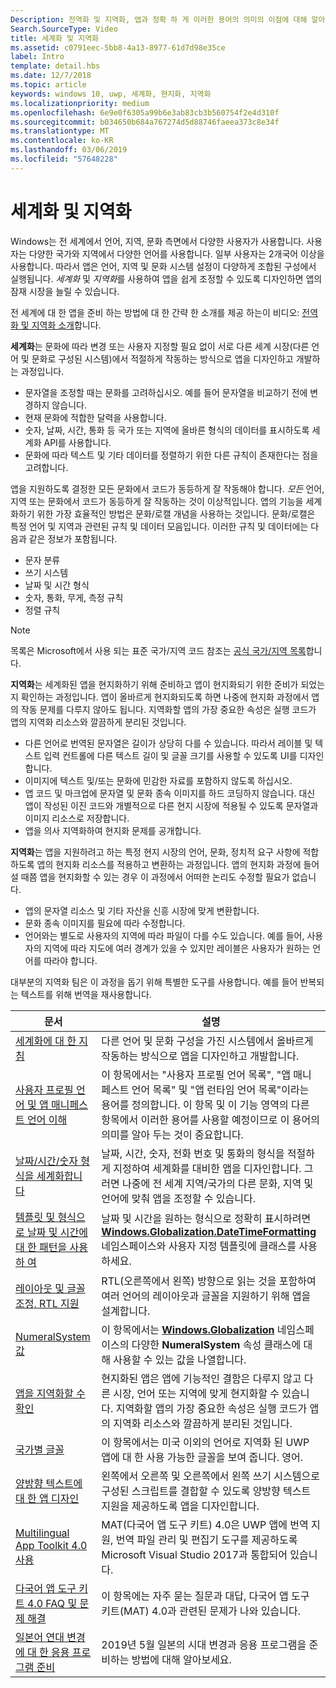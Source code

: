 ```yaml
---
Description: 전역화 및 지역화, 앱과 정확 하 게 이러한 용어의 의미의 이점에 대해 알아봅니다.
Search.SourceType: Video
title: 세계화 및 지역화
ms.assetid: c0791eec-5bb8-4a13-8977-61d7d98e35ce
label: Intro
template: detail.hbs
ms.date: 12/7/2018
ms.topic: article
keywords: windows 10, uwp, 세계화, 현지화, 지역화
ms.localizationpriority: medium
ms.openlocfilehash: 6e9e0f6305a99b6e3ab83cb3b560754f2e4d310f
ms.sourcegitcommit: b034650b684a767274d5d88746faeea373c8e34f
ms.translationtype: MT
ms.contentlocale: ko-KR
ms.lasthandoff: 03/06/2019
ms.locfileid: "57648228"
---
```

# <a name="globalization-and-localization"></a>세계화 및 지역화

Windows는 전 세계에서 언어, 지역, 문화 측면에서 다양한 사용자가 사용합니다. 사용자는 다양한 국가와 지역에서 다양한 언어를 사용합니다. 일부 사용자는 2개국어 이상을 사용합니다. 따라서 앱은 언어, 지역 및 문화 시스템 설정이 다양하게 조합된 구성에서 실행됩니다. *세계화* 및 *지역화*를 사용하여 앱을 쉽게 조정할 수 있도록 디자인하면 앱의 잠재 시장을 늘릴 수 있습니다.

전 세계에 대 한 앱을 준비 하는 방법에 대 한 간략 한 소개를 제공 하는이 비디오: [전역화 및 지역화 소개](https://channel9.msdn.com/Blogs/One-Dev-Minute/Introduction-to-globalization-and-localization)합니다.

**세계화**는 문화에 따라 변경 또는 사용자 지정할 필요 없이 서로 다른 세계 시장(다른 언어 및 문화로 구성된 시스템)에서 적절하게 작동하는 방식으로 앱을 디자인하고 개발하는 과정입니다.

- 문자열을 조정할 때는 문화를 고려하십시오. 예를 들어 문자열을 비교하기 전에 변경하지 않습니다.
- 현재 문화에 적합한 달력을 사용합니다.
- 숫자, 날짜, 시간, 통화 등 국가 또는 지역에 올바른 형식의 데이터를 표시하도록 세계화 API를 사용합니다.
- 문화에 따라 텍스트 및 기타 데이터를 정렬하기 위한 다른 규칙이 존재한다는 점을 고려합니다.

앱을 지원하도록 결정한 모든 문화에서 코드가 동등하게 잘 작동해야 합니다. *모든* 언어, 지역 또는 문화에서 코드가 동등하게 잘 작동하는 것이 이상적입니다. 앱의 기능을 세계화하기 위한 가장 효율적인 방법은 문화/로캘 개념을 사용하는 것입니다. 문화/로캘은 특정 언어 및 지역과 관련된 규칙 및 데이터 모음입니다. 이러한 규칙 및 데이터에는 다음과 같은 정보가 포함됩니다.

- 문자 분류
- 쓰기 시스템
- 날짜 및 시간 형식
- 숫자, 통화, 무게, 측정 규칙
- 정렬 규칙

>[!NOTE]
> 목록은 Microsoft에서 사용 되는 표준 국가/지역 코드 참조는 [공식 국가/지역 목록](https://globalready.azurewebsites.net/marketreadiness/OfficialCountryregion)합니다.


**지역화**는 세계화된 앱을 현지화하기 위해 준비하고 앱이 현지화되기 위한 준비가 되었는지 확인하는 과정입니다. 앱이 올바르게 현지화되도록 하면 나중에 현지화 과정에서 앱의 작동 문제를 다루지 않아도 됩니다. 지역화할 앱의 가장 중요한 속성은 실행 코드가 앱의 지역화 리소스와 깔끔하게 분리된 것입니다.

- 다른 언어로 번역된 문자열은 길이가 상당히 다를 수 있습니다. 따라서 레이블 및 텍스트 입력 컨트롤에 다른 텍스트 길이 및 글꼴 크기를 사용할 수 있도록 UI를 디자인합니다.
- 이미지에 텍스트 및/또는 문화에 민감한 자료를 포함하지 않도록 하십시오.
- 앱 코드 및 마크업에 문자열 및 문화 종속 이미지를 하드 코딩하지 않습니다. 대신 앱이 작성된 이진 코드와 개별적으로 다른 현지 시장에 적용될 수 있도록 문자열과 이미지 리소스로 저장합니다.
- 앱을 의사 지역화하여 현지화 문제를 공개합니다.

**지역화**는 앱을 지원하려고 하는 특정 현지 시장의 언어, 문화, 정치적 요구 사항에 적합하도록 앱의 현지화 리소스를 적용하고 변환하는 과정입니다. 앱의 현지화 과정에 들어설 때쯤 앱을 현지화할 수 있는 경우 이 과정에서 어떠한 논리도 수정할 필요가 없습니다.

- 앱의 문자열 리소스 및 기타 자산을 신흥 시장에 맞게 변환합니다.
- 문화 종속 이미지를 필요에 따라 수정합니다.
- 언어와는 별도로 사용자의 지역에 따라 파일이 다를 수도 있습니다. 예를 들어, 사용자의 지역에 따라 지도에 여러 경계가 있을 수 있지만 레이블은 사용자가 원하는 언어를 따라야 합니다.

대부분의 지역화 팀은 이 과정을 돕기 위해 특별한 도구를 사용합니다. 예를 들어 반복되는 텍스트를 위해 번역을 재사용합니다.

| 문서 | 설명 |
|---------|-------------|
| [세계화에 대 한 지침](guidelines-and-checklist-for-globalizing-your-app.md) | 다른 언어 및 문화 구성을 가진 시스템에서 올바르게 작동하는 방식으로 앱을 디자인하고 개발합니다. |
| [사용자 프로필 언어 및 앱 매니페스트 언어 이해](manage-language-and-region.md) | 이 항목에서는 "사용자 프로필 언어 목록", "앱 매니페스트 언어 목록" 및 "앱 런타임 언어 목록"이라는 용어를 정의합니다. 이 항목 및 이 기능 영역의 다른 항목에서 이러한 용어를 사용할 예정이므로 이 용어의 의미를 알아 두는 것이 중요합니다. |
| [날짜/시간/숫자 형식을 세계화합니다](use-global-ready-formats.md) | 날짜, 시간, 숫자, 전화 번호 및 통화의 형식을 적절하게 지정하여 세계화를 대비한 앱을 디자인합니다. 그러면 나중에 전 세계 지역/국가의 다른 문화, 지역 및 언어에 맞춰 앱을 조정할 수 있습니다. |
| [템플릿 및 형식으로 날짜 및 시간에 대 한 패턴을 사용 하 여](use-patterns-to-format-dates-and-times.md) | 날짜 및 시간을 원하는 형식으로 정확히 표시하려면 [**Windows.Globalization.DateTimeFormatting**](/uwp/api/windows.globalization.datetimeformatting?branch=live) 네임스페이스와 사용자 지정 템플릿에 클래스를 사용하세요. |
| [레이아웃 및 글꼴 조정, RTL 지원](adjust-layout-and-fonts--and-support-rtl.md) | RTL(오른쪽에서 왼쪽) 방향으로 읽는 것을 포함하여 여러 언어의 레이아웃과 글꼴을 지원하기 위해 앱을 설계합니다. |
| [NumeralSystem 값](glob-numeralsystem-values.md) | 이 항목에서는 [**Windows.Globalization**](/uwp/api/windows.globalization?branch=live) 네임스페이스의 다양한 **NumeralSystem** 속성 클래스에 대해 사용할 수 있는 값을 나열합니다. |
| [앱을 지역화할 수 확인](prepare-your-app-for-localization.md) | 현지화된 앱은 앱에 기능적인 결함은 다루지 않고 다른 시장, 언어 또는 지역에 맞게 현지화할 수 있습니다. 지역화할 앱의 가장 중요한 속성은 실행 코드가 앱의 지역화 리소스와 깔끔하게 분리된 것입니다. |
| [국가별 글꼴](loc-international-fonts.md) | 이 항목에서는 미국 이외의 언어로 지역화 된 UWP 앱에 대 한 사용 가능한 글꼴을 보여 줍니다. 영어. |
| [양방향 텍스트에 대 한 앱 디자인](design-for-bidi-text.md) | 왼쪽에서 오른쪽 및 오른쪽에서 왼쪽 쓰기 시스템으로 구성된 스크립트를 결합할 수 있도록 양방향 텍스트 지원을 제공하도록 앱을 디자인합니다. |
| [Multilingual App Toolkit 4.0 사용](use-mat.md) | MAT(다국어 앱 도구 키트) 4.0은 UWP 앱에 번역 지원, 번역 파일 관리 및 편집기 도구를 제공하도록 Microsoft Visual Studio 2017과 통합되어 있습니다. |
| [다국어 앱 도구 키트 4.0 FAQ 및 문제 해결](mat-faq-troubleshooting.md) | 이 항목에는 자주 묻는 질문과 대답, 다국어 앱 도구 키트(MAT) 4.0과 관련된 문제가 나와 있습니다. |
| [일본어 연대 변경에 대 한 응용 프로그램 준비](japanese-era-change.md) | 2019년 5월 일본의 시대 변경과 응용 프로그램을 준비하는 방법에 대해 알아보세요. |
